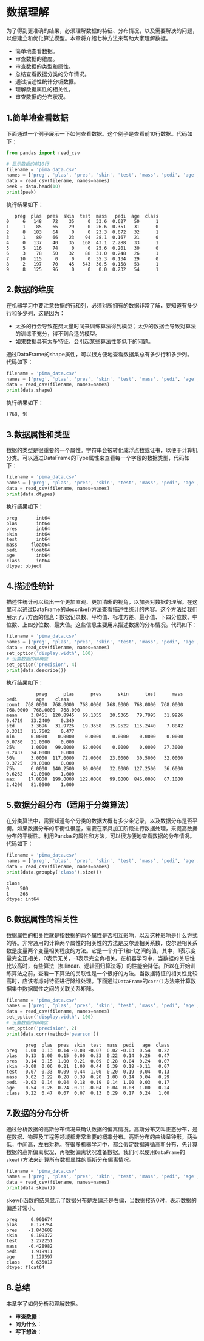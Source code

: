 # 数据理解

为了得到更准确的结果，必须理解数据的特征、分布情况，以及需要解决的问题，以便建立和优化算法模型。本章将介绍七种方法来帮助大家理解数据。

- 简单地查看数据。
- 审查数据的维度。
- 审查数据的类型和属性。
- 总结查看数据分类的分布情况。
- 通过描述性统计分析数据。
- 理解数据属性的相关性。
- 审查数据的分布状况。

## 1.简单地查看数据

下面通过一个例子展示一下如何查看数据。这个例子是查看前10行数据。代码如下：

```python
from pandas import read_csv

# 显示数据的前10行
filename = 'pima_data.csv'
names = ['preg', 'plas', 'pres', 'skin', 'test', 'mass', 'pedi', 'age', 'class']
data = read_csv(filename, names=names)
peek = data.head(10)
print(peek)
```

执行结果如下：

```
   preg  plas  pres  skin  test  mass   pedi  age  class
0     6   148    72    35     0  33.6  0.627   50      1
1     1    85    66    29     0  26.6  0.351   31      0
2     8   183    64     0     0  23.3  0.672   32      1
3     1    89    66    23    94  28.1  0.167   21      0
4     0   137    40    35   168  43.1  2.288   33      1
5     5   116    74     0     0  25.6  0.201   30      0
6     3    78    50    32    88  31.0  0.248   26      1
7    10   115     0     0     0  35.3  0.134   29      0
8     2   197    70    45   543  30.5  0.158   53      1
9     8   125    96     0     0   0.0  0.232   54      1
```

## 2.数据的维度

在机器学习中要注意数据的行和列，必须对所拥有的数据非常了解，要知道有多少行和多少列，这是因为：

- 太多的行会导致花费大量时间来训练算法得到模型；太少的数据会导致对算法的训练不充分，得不到合适的模型。
- 如果数据具有太多特征，会引起某些算法性能低下的问题。

通过DataFrame的shape属性，可以很方便地查看数据集总有多少行和多少列。代码如下：

```python
filename = 'pima_data.csv'
names = ['preg', 'plas', 'pres', 'skin', 'test', 'mass', 'pedi', 'age', 'class']
data = read_csv(filename, names=names)
print(data.shape)
```

执行结果如下：

```
(768, 9)
```

## 3.数据属性和类型

数据的类型是很重要的一个属性。字符串会被转化成浮点数或证书，以便于计算机分类。可以通过DataFrame的Type属性来查看每一个字段的数据类型，代码如下：

```python
filename = 'pima_data.csv'
names = ['preg', 'plas', 'pres', 'skin', 'test', 'mass', 'pedi', 'age', 'class']
data = read_csv(filename, names=names)
print(data.dtypes)
```

执行结果如下：

```
preg       int64
plas       int64
pres       int64
skin       int64
test       int64
mass     float64
pedi     float64
age        int64
class      int64
dtype: object
```

## 4.描述性统计

描述性统计可以给出一个更加直观、更加清晰的视角，以加强对数据的理解。在这里可以通过DataFrame的describe()方法查看描述性统计的内容。这个方法给我们展示了八方面的信息：数据记录数、平均值、标准方差、最小值、下四分位数、中位数、上四分位数、最大值。这些信息主要用来描述数据的分布情况。代码如下：

```python
filename = 'pima_data.csv'
names = ['preg', 'plas', 'pres', 'skin', 'test', 'mass', 'pedi', 'age', 'class']
data = read_csv(filename, names=names)
set_option('display.width', 100)
# 设置数据的精确度
set_option('precision', 4)
print(data.describe())
```

执行结果如下：

```
           preg      plas      pres      skin      test      mass      pedi       age    class
count  768.0000  768.0000  768.0000  768.0000  768.0000  768.0000  768.0000  768.0000  768.000
mean     3.8451  120.8945   69.1055   20.5365   79.7995   31.9926    0.4719   33.2409    0.349
std      3.3696   31.9726   19.3558   15.9522  115.2440    7.8842    0.3313   11.7602    0.477
min      0.0000    0.0000    0.0000    0.0000    0.0000    0.0000    0.0780   21.0000    0.000
25%      1.0000   99.0000   62.0000    0.0000    0.0000   27.3000    0.2437   24.0000    0.000
50%      3.0000  117.0000   72.0000   23.0000   30.5000   32.0000    0.3725   29.0000    0.000
75%      6.0000  140.2500   80.0000   32.0000  127.2500   36.6000    0.6262   41.0000    1.000
max     17.0000  199.0000  122.0000   99.0000  846.0000   67.1000    2.4200   81.0000    1.000

```

## 5.数据分组分布（适用于分类算法）

在分类算法中，需要知道每个分类的数据大概有多少条记录，以及数据分布是否平衡。如果数据分布的平衡性很差，需要在家具加工阶段进行数据处理，来提高数据分布的平衡性。利用Pandas的属性和方法，可以很方便地查看数据的分布情况。代码如下：

```python
filename = 'pima_data.csv'
names = ['preg', 'plas', 'pres', 'skin', 'test', 'mass', 'pedi', 'age', 'class']
data = read_csv(filename, names=names)
print(data.groupby('class').size())
```

```
class
0    500
1    268
dtype: int64
```

## 6.数据属性的相关性

数据属性的相关性就是指数据的两个属性是否相互影响，以及这种影响是什么方式的等。非常通用的计算两个属性的相关性的方法是皮尔逊相关系数，皮尔逊相关系数是度量两个变量相关程度的方法。它是一个介于1和-1之间的值，其中，1表示变量完全正相关，0表示无关，-1表示完全负相关。在机器学习中，当数据的关联性比较高时，有些算法（如linear、逻辑回归算法等）的性能会降低。所以在开始训练算法之前，查看一下算法的关联性是一个很好的方法。当数据特征的相关性比较高时，应该考虑对特征进行降维处理。下面通过`DataFrame`的`corr()`方法来计算数据集中数据属性之间的关联关系矩阵。

```python
filename = 'pima_data.csv'
names = ['preg', 'plas', 'pres', 'skin', 'test', 'mass', 'pedi', 'age', 'class']
data = read_csv(filename, names=names)
set_option('display.width', 100)
# 设置数据的精确度
set_option('precision', 2)
print(data.corr(method='pearson'))
```

```
       preg  plas  pres  skin  test  mass  pedi   age  class
preg   1.00  0.13  0.14 -0.08 -0.07  0.02 -0.03  0.54   0.22
plas   0.13  1.00  0.15  0.06  0.33  0.22  0.14  0.26   0.47
pres   0.14  0.15  1.00  0.21  0.09  0.28  0.04  0.24   0.07
skin  -0.08  0.06  0.21  1.00  0.44  0.39  0.18 -0.11   0.07
test  -0.07  0.33  0.09  0.44  1.00  0.20  0.19 -0.04   0.13
mass   0.02  0.22  0.28  0.39  0.20  1.00  0.14  0.04   0.29
pedi  -0.03  0.14  0.04  0.18  0.19  0.14  1.00  0.03   0.17
age    0.54  0.26  0.24 -0.11 -0.04  0.04  0.03  1.00   0.24
class  0.22  0.47  0.07  0.07  0.13  0.29  0.17  0.24   1.00
```

## 7.数据的分布分析

通过分析数据的高斯分布情况来确认数据的偏离情况。高斯分布又叫正态分布，是在数据、物理及工程等领域都非常重要的概率分布。高斯分布的曲线呈钟形，两头低，中间高，左右对称。在很多机器学习中，都会假定数据遵循高斯分布，先计算数据的高斯偏离状况，再根据偏离状况准备数据。我们可以使用`DataFrame`的`skew()`方法来计算所有数据属性的高斯分布偏离情况。

```python
filename = 'pima_data.csv'
names = ['preg', 'plas', 'pres', 'skin', 'test', 'mass', 'pedi', 'age', 'class']
data = read_csv(filename, names=names)
print(data.skew())
```

skew()函数的结果显示了数据分布是左偏还是右偏，当数据接近0时，表示数据的偏差非常小。

```
preg     0.901674
plas     0.173754
pres    -1.843608
skin     0.109372
test     2.272251
mass    -0.428982
pedi     1.919911
age      1.129597
class    0.635017
dtype: float64
```

## 8.总结

本章学了如何分析和理解数据。

- **审查数据**：
- **问为什么**：
- **写下想法**：
